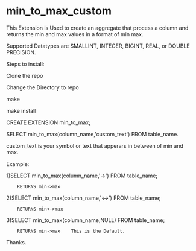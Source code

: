# min_to_max_custom

This Extension is Used to create an aggregate that process a column and returns the min and max values in a format of min <CUSTOM TEXT> max.

Supported Datatypes are SMALLINT, INTEGER, BIGINT, REAL, or DOUBLE PRECISION.

Steps to install:

Clone the repo

Change the Directory to repo

make

make install

CREATE EXTENSION min_to_max;

SELECT min_to_max(column_name,'custom_text') FROM table_name.

custom_text is your symbol or text that apperars in between of min and max.

Example:

1)SELECT min_to_max(column_name,'->') FROM table_name;

        RETURNS min->max 

2)SELECT min_to_max(column_name,'<->') FROM table_name;
        
        RETURNS min<->max

3)SELECT min_to_max(column_name,NULL) FROM table_name;

        RETURNS min->max    This is the Default.

Thanks.
